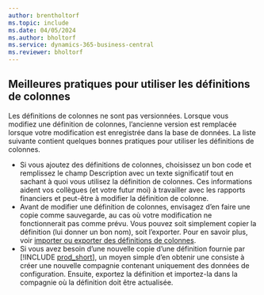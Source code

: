 ```yaml
---
author: brentholtorf
ms.topic: include
ms.date: 04/05/2024
ms.author: bholtorf
ms.service: dynamics-365-business-central
ms.reviewer: bholtorf
---
```


## Meilleures pratiques pour utiliser les définitions de colonnes

Les définitions de colonnes ne sont pas versionnées. Lorsque vous modifiez une définition de colonnes, l’ancienne version est remplacée lorsque votre modification est enregistrée dans la base de données. La liste suivante contient quelques bonnes pratiques pour utiliser les définitions de colonnes.

- Si vous ajoutez des définitions de colonnes, choisissez un bon code et remplissez le champ Description avec un texte significatif tout en sachant à quoi vous utilisez la définition de colonnes. Ces informations aident vos collègues (et votre futur moi) à travailler avec les rapports financiers et peut-être à modifier la définition de colonne.
- Avant de modifier une définition de colonnes, envisagez d’en faire une copie comme sauvegarde, au cas où votre modification ne fonctionnerait pas comme prévu. Vous pouvez soit simplement copier la définition (lui donner un bon nom), soit l’exporter. Pour en savoir plus, voir [importer ou exporter des définitions de colonnes](#import-or-export-financial-report-column-definitions).
- Si vous avez besoin d’une nouvelle copie d’une définition fournie par [!INCLUDE [prod_short](prod_short.md)], un moyen simple d’en obtenir une consiste à créer une nouvelle compagnie contenant uniquement des données de configuration. Ensuite, exportez la définition et importez-la dans la compagnie où la définition doit être actualisée.